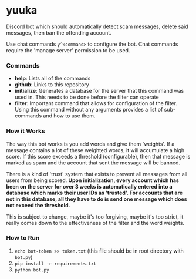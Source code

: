 # yuuka
Discord bot which should automatically detect scam messages, delete said messages, then ban the offending account.

Use chat commands `y^<command>` to configure the bot. Chat commands require the 'manage server' permission to be used.

### Commands
- **help**: Lists all of the commands
- **github**: Links to this repository
- **initialize**: Generates a database for the server that this command was used in. This needs to be done before the filter can operate
- **filter**: Important command that allows for configuration of the filter. Using this command without any arguments provides a list of sub-commands and how to use them.


### How it Works
The way this bot works is you add words and give them 'weights'. If a message contains a lot of these weighted words, it will accumulate a high score. If this score exceeds a threshold (configurable), then that message is marked as spam and the account that sent the message will be banned.

There is a kind of 'trust' system that exists to prevent all messages from all users from being scored. **Upon initialization, every account which has been on the server for over 3 weeks is automatically entered into a database which marks their user IDs as 'trusted'. For accounts that are not in this database, all they have to do is send one message which does not exceed the threshold.**

This is subject to change, maybe it's too forgiving, maybe it's too strict, it really comes down to the effectiveness of the filter and the word weights.

### How to Run
1. `echo bot-token >> token.txt` (this file should be in root directory with `bot.py`)
2. `pip install -r requirements.txt`
3. `python bot.py`
